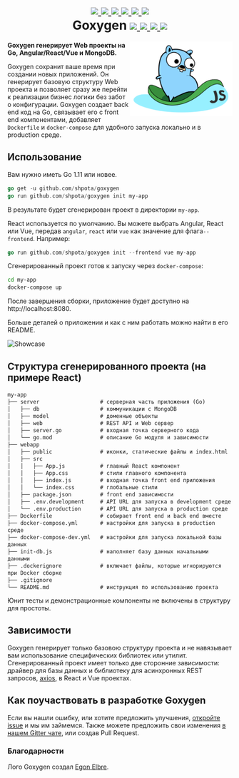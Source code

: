 <h1 align="center">
    <a href="https://github.com/Shpota/goxygen/tree/master/.github/README.md">
        <img height="20px" src="https://cdnjs.cloudflare.com/ajax/libs/flag-icon-css/3.4.6/flags/4x3/gb.svg">
    </a>
    <a href="https://github.com/Shpota/goxygen/tree/master/.github/README_ua.md">
        <img height="20px" src="https://cdnjs.cloudflare.com/ajax/libs/flag-icon-css/3.4.6/flags/4x3/ua.svg">
    </a>
    <a href="https://github.com/Shpota/goxygen/tree/master/.github/README_ru.md">
        <img height="25px" src="https://cdnjs.cloudflare.com/ajax/libs/flag-icon-css/3.4.6/flags/4x3/ru.svg">
    </a>
    <a href="https://github.com/Shpota/goxygen/tree/master/.github/README_zh.md">
        <img height="20px" src="https://cdnjs.cloudflare.com/ajax/libs/flag-icon-css/3.4.6/flags/4x3/cn.svg">
    </a>
    <a href="https://github.com/Shpota/goxygen/tree/master/.github/README_ko.md">
        <img height="20px" src="https://cdnjs.cloudflare.com/ajax/libs/flag-icon-css/3.4.6/flags/4x3/kr.svg">
    </a>
    <a href="https://github.com/Shpota/goxygen/tree/master/.github/README_pt-br.md">
        <img height="20px" src="https://cdnjs.cloudflare.com/ajax/libs/flag-icon-css/3.4.6/flags/4x3/br.svg">
    </a>
    <br>
    Goxygen
    <a href="https://github.com/Shpota/goxygen/actions?query=workflow%3Abuild">
        <img src="https://github.com/Shpota/goxygen/workflows/build/badge.svg">
    </a>
    <a href="https://github.com/Shpota/goxygen/releases">
        <img src="https://img.shields.io/badge/version-v0.2.0-green">
    </a>
    <a href="https://gitter.im/goxygen/community">
        <img src="https://badges.gitter.im/goxygen/community.svg">
    </a>
    <a href="https://github.com/Shpota/goxygen/pulls">
        <img src="https://img.shields.io/badge/PRs-welcome-brightgreen.svg?style=flat-square">
    </a>
</h1>

<img src="../templates/react.webapp/src/logo.svg" align="right" width="230px" alt="goxygen logo">

**Goxygen генерирует Web проекты на Go, Angular/React/Vue и MongoDB.**

Goxygen сохранит ваше время при создании новых приложений. Он
генерирует базовую структуру Web проекта и позволяет сразу же перейти
к реализации бизнес логики без забот о конфигурации. Goxygen
создает back end код на Go, связывает его с front end компонентами,
добавляет `Dockerfile` и `docker-compose` для удобного запуска
локально и в production среде.

## Использование
Вам нужно иметь Go 1.11 или новее.
```go
go get -u github.com/shpota/goxygen
go run github.com/shpota/goxygen init my-app
```
В результате будет сгенерирован проект в директории `my-app`.

React используется по умолчанию. Вы можете выбрать Angular, React
или Vue, передав `angular`, `react` или `vue` как значение для 
флага`--frontend`. Например:

```go
go run github.com/shpota/goxygen init --frontend vue my-app
```

Сгенерированный проект готов к запуску через `docker-compose`:
```sh
cd my-app
docker-compose up
```
После завершения сборки, приложение будет доступно на
http://localhost:8080.

Больше деталей о приложении и как с ним работать можно найти
в его README.

![Showcase](showcase.gif)

## Структура сгенерированного проекта (на примере React)

    my-app
    ├── server                   # серверная часть приложения (Go)
    │   ├── db                   # коммуникации с MongoDB
    │   ├── model                # доменные объекты
    │   ├── web                  # REST API и Web сервер
    │   ├── server.go            # входная точка серверного кода
    │   └── go.mod               # описание Go модуля и зависимости
    ├── webapp                    
    │   ├── public               # иконки, статические файлы и index.html
    │   ├── src                       
    │   │   ├── App.js           # главный React компонент
    │   │   ├── App.css          # стили главного компонента
    │   │   ├── index.js         # входная точка front end приложения          
    │   │   └── index.css        # глобальные стили
    │   ├── package.json         # front end зависимости
    │   ├── .env.development     # API URL для запуска в development среде
    │   └── .env.production      # API URL для запуска в production среде
    ├── Dockerfile               # собирает front end и back end вместе
    ├── docker-compose.yml       # настройки для запуска в production среде
    ├── docker-compose-dev.yml   # настройки для запуска локальной базы данных
    ├── init-db.js               # наполняет базу данных начальными данными
    ├── .dockerignore            # включает файлы, которые игнорируются при Docker сборке
    ├── .gitignore
    └── README.md                # инструкция по использованию проекта

Юнит тесты и демонстрационные компоненты не включены в структуру
для простоты.

## Зависимости

Goxygen генерирует только базовою структуру проекта и не навязывает
вам использование специфических библиотек или утилит. Сгенерированный
проект имеет только две сторонние зависимости: драйвер для базы
данных и библиотеку для асинхронных REST запросов,
[axios](https://github.com/axios/axios), в React и Vue проектах.

## Как поучаствовать в разработке Goxygen

Если вы нашли ошибку, или хотите предложить улучшения,
[откройте issue](https://github.com/Shpota/goxygen/issues) и мы им
займемся. Также можете предложить свои изменения
[в нашем Gitter чате](https://gitter.im/goxygen/community), или
создав Pull Request. 

### Благодарности
Лого Goxygen создал [Egon Elbre](https://twitter.com/egonelbre).
